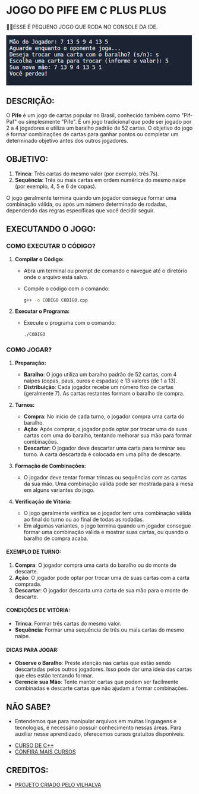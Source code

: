 # JOGO DO PIFE EM C PLUS PLUS
👨‍💻ESSE É PEQUENO JOGO QUE RODA NO CONSOLE DA IDE.

<img src="FOTO.png" align="center" width="500"> <br>

## DESCRIÇÃO:
O **Pife** é um jogo de cartas popular no Brasil, conhecido também como "Pif-Paf" ou simplesmente "Pife". É um jogo tradicional que pode ser jogado por 2 a 4 jogadores e utiliza um baralho padrão de 52 cartas. O objetivo do jogo é formar combinações de cartas para ganhar pontos ou completar um determinado objetivo antes dos outros jogadores.

## OBJETIVO:
1. **Trinca**: Três cartas do mesmo valor (por exemplo, três 7s).
2. **Sequência**: Três ou mais cartas em ordem numérica do mesmo naipe (por exemplo, 4, 5 e 6 de copas).

O jogo geralmente termina quando um jogador consegue formar uma combinação válida, ou após um número determinado de rodadas, dependendo das regras específicas que você decidir seguir.

## EXECUTANDO O JOGO:
### COMO EXECUTAR O CÓDIGO?
1. **Compilar o Código:**
   - Abra um terminal ou prompt de comando e navegue até o diretório onde o arquivo está salvo.
   - Compile o código com o comando:

     ```bash
     g++ -o CODIGO CODIGO.cpp
     ```

2. **Executar o Programa:**
   - Execute o programa com o comando:

     ```bash
     ./CODIGO
     ```

### COMO JOGAR?
1. **Preparação:**
   - **Baralho**: O jogo utiliza um baralho padrão de 52 cartas, com 4 naipes (copas, paus, ouros e espadas) e 13 valores (de 1 a 13).
   - **Distribuição**: Cada jogador recebe um número fixo de cartas (geralmente 7). As cartas restantes formam o baralho de compra.

2. **Turnos:**
   - **Compra**: No início de cada turno, o jogador compra uma carta do baralho.
   - **Ação**: Após comprar, o jogador pode optar por trocar uma de suas cartas com uma do baralho, tentando melhorar sua mão para formar combinações.
   - **Descartar**: O jogador deve descartar uma carta para terminar seu turno. A carta descartada é colocada em uma pilha de descarte.

3. **Formação de Combinações:**
   - O jogador deve tentar formar trincas ou sequências com as cartas da sua mão. Uma combinação válida pode ser mostrada para a mesa em alguns variantes do jogo.

4. **Verificação de Vitória:**
   - O jogo geralmente verifica se o jogador tem uma combinação válida ao final do turno ou ao final de todas as rodadas.
   - Em algumas variantes, o jogo termina quando um jogador consegue formar uma combinação válida e mostrar suas cartas, ou quando o baralho de compra acaba.

#### EXEMPLO DE TURNO:
1. **Compra**: O jogador compra uma carta do baralho ou do monte de descarte.
2. **Ação**: O jogador pode optar por trocar uma de suas cartas com a carta comprada.
3. **Descartar**: O jogador descarta uma carta de sua mão para o monte de descarte.

#### CONDIÇÕES DE VITÓRIA:
- **Trinca**: Formar três cartas do mesmo valor.
- **Sequência**: Formar uma sequência de três ou mais cartas do mesmo naipe.

#### DICAS PARA JOGAR:
- **Observe o Baralho**: Preste atenção nas cartas que estão sendo descartadas pelos outros jogadores. Isso pode dar uma ideia das cartas que eles estão tentando formar.
- **Gerencie sua Mão**: Tente manter cartas que podem ser facilmente combinadas e descarte cartas que não ajudam a formar combinações.

## NÃO SABE?
- Entendemos que para manipular arquivos em muitas linguagens e tecnologias, é necessário possuir conhecimento nessas áreas. Para auxiliar nesse aprendizado, oferecemos cursos gratuitos disponíveis:
* [CURSO DE C++](https://github.com/VILHALVA/CURSO-DE-C-PLUS-PLUS)
* [CONFIRA MAIS CURSOS](https://github.com/VILHALVA?tab=repositories&q=+topic:CURSO)

## CREDITOS:
- [PROJETO CRIADO PELO VILHALVA](https://github.com/VILHALVA)
